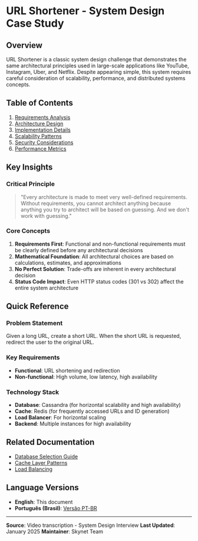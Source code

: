 # URL Shortener - System Design Case Study

## Overview

URL Shortener is a classic system design challenge that demonstrates the same architectural principles used in large-scale applications like YouTube, Instagram, Uber, and Netflix. Despite appearing simple, this system requires careful consideration of scalability, performance, and distributed systems concepts.

## Table of Contents

1. [Requirements Analysis](requirements-analysis.md)
2. [Architecture Design](architecture-design.md)
3. [Implementation Details](implementation-details.md)
4. [Scalability Patterns](scalability-patterns.md)
5. [Security Considerations](security-considerations.md)
6. [Performance Metrics](performance-metrics.md)

## Key Insights

### Critical Principle
> "Every architecture is made to meet very well-defined requirements. Without requirements, you cannot architect anything because anything you try to architect will be based on guessing. And we don't work with guessing."

### Core Concepts

1. **Requirements First**: Functional and non-functional requirements must be clearly defined before any architectural decisions
2. **Mathematical Foundation**: All architectural choices are based on calculations, estimates, and approximations
3. **No Perfect Solution**: Trade-offs are inherent in every architectural decision
4. **Status Code Impact**: Even HTTP status codes (301 vs 302) affect the entire system architecture

## Quick Reference

### Problem Statement
Given a long URL, create a short URL. When the short URL is requested, redirect the user to the original URL.

### Key Requirements
- **Functional**: URL shortening and redirection
- **Non-functional**: High volume, low latency, high availability

### Technology Stack
- **Database**: Cassandra (for horizontal scalability and high availability)
- **Cache**: Redis (for frequently accessed URLs and ID generation)
- **Load Balancer**: For horizontal scaling
- **Backend**: Multiple instances for high availability

## Related Documentation

- [Database Selection Guide](../architecture/database-selection-guide.md)
- [Cache Layer Patterns](../architecture/escalabilidade/05-cache-layer.md)
- [Load Balancing](../architecture/escalabilidade/03-load-balancing.md)

## Language Versions
- **English**: This document
- **Português (Brasil)**: [Versão PT-BR](./pt-br/README.pt-br.md)

---

**Source**: Video transcription - System Design Interview
**Last Updated**: January 2025
**Maintainer**: Skynet Team

